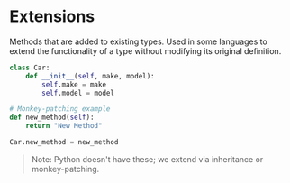 # Extensions

Methods that are added to existing types.
Used in some languages to extend the functionality of a type without modifying its original definition.

```python
class Car:
    def __init__(self, make, model):
        self.make = make
        self.model = model

# Monkey-patching example
def new_method(self):
    return "New Method"

Car.new_method = new_method
```

> Note: Python doesn't have these; we extend via inheritance or monkey-patching.

